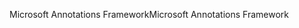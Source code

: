 <span data-ttu-id="d0b31-101">Microsoft Annotations Framework</span><span class="sxs-lookup"><span data-stu-id="d0b31-101">Microsoft Annotations Framework</span></span>